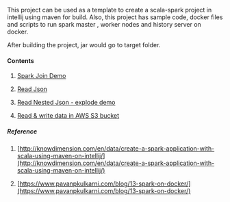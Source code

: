 This project can be used as a template to create a scala-spark project in intellij using maven for build.
Also, this project has sample code, docker files and scripts to run spark master , worker nodes and history server on docker.

After building the project, jar would go to target folder.

#### Contents

1. [Spark Join Demo](https://github.com/BParesh89/spark-playground/blob/master/src/main/scala/org/example/sparkdemo.scala)

2. [Read Json](https://github.com/BParesh89/spark-playground/blob/master/src/main/scala/org/example/readjson.scala)

3. [Read Nested Json - explode demo](https://github.com/BParesh89/spark-playground/blob/master/src/main/scala/org/example/readnestedjson.scala)

4. [Read & write data in AWS S3 bucket](https://github.com/BParesh89/spark-playground/blob/master/src/main/scala/org/example/s3sparkdemo.scala)


##### Reference

1. [http://knowdimension.com/en/data/create-a-spark-application-with-scala-using-maven-on-intellij/](http://knowdimension.com/en/data/create-a-spark-application-with-scala-using-maven-on-intellij/)

2. [https://www.pavanpkulkarni.com/blog/13-spark-on-docker/](https://www.pavanpkulkarni.com/blog/13-spark-on-docker/)
